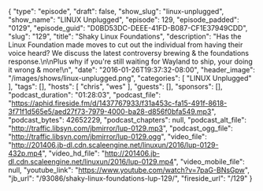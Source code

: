 {
  "type": "episode",
  "draft": false,
  "show_slug": "linux-unplugged",
  "show_name": "LINUX Unplugged",
  "episode": 129,
  "episode_padded": "0129",
  "episode_guid": "D0BD53DC-DEEE-41FD-B087-CF1E37949CDD",
  "slug": "129",
  "title": "Shaky Linux Foundations",
  "description": "Has the Linux Foundation made moves to cut out the individual from having their voice heard? We discuss the latest controversy brewing & the foundations response.\n\nPlus why if you're still waiting for Wayland to ship, your doing it wrong & more!\n",
  "date": "2016-01-26T19:37:32-08:00",
  "header_image": "/images/shows/linux-unplugged.png",
  "categories": [
    "LINUX Unplugged"
  ],
  "tags": [],
  "hosts": [
    "chris",
    "wes"
  ],
  "guests": [],
  "sponsors": [],
  "podcast_duration": "01:28:03",
  "podcast_file": "https://aphid.fireside.fm/d/1437767933/f31a453c-fa15-491f-8618-3f71f1d565e5/aed27f73-7979-4000-ba28-d856f0bfa549.mp3",
  "podcast_bytes": 42652229,
  "podcast_chapters": null,
  "podcast_alt_file": "http://traffic.libsyn.com/jbmirror/lup-0129.mp3",
  "podcast_ogg_file": "http://traffic.libsyn.com/jbmirror/lup-0129.ogg",
  "video_file": "http://201406.jb-dl.cdn.scaleengine.net/linuxun/2016/lup-0129-432p.mp4",
  "video_hd_file": "http://201406.jb-dl.cdn.scaleengine.net/linuxun/2016/lup-0129.mp4",
  "video_mobile_file": null,
  "youtube_link": "https://www.youtube.com/watch?v=7paG-BNsGpw",
  "jb_url": "/93086/shaky-linux-foundations-lup-129/",
  "fireside_url": "/129"
}

